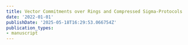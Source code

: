 ```yaml
---
title: Vector Commitments over Rings and Compressed Sigma-Protocols
date: '2022-01-01'
publishDate: '2025-05-18T16:29:53.066754Z'
publication_types:
- manuscript
---
```


